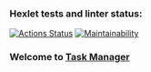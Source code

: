 ### Hexlet tests and linter status:
[![Actions Status](https://github.com/Tarilia/python-project-52/actions/workflows/hexlet-check.yml/badge.svg)](https://github.com/Tarilia/python-project-52/actions)
[![Maintainability](https://api.codeclimate.com/v1/badges/1a522ed94badc1ed0777/maintainability)](https://codeclimate.com/github/Tarilia/python-project-52/maintainability)

### Welcome to [Task Manager](https://task-manager-bkxd.onrender.com)
